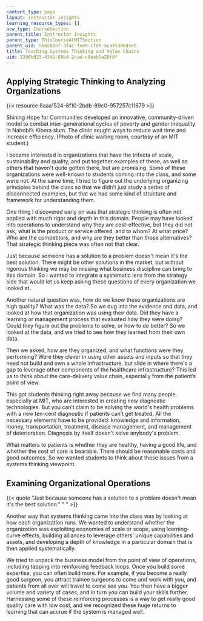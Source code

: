 ```yaml
---
content_type: page
layout: instructor_insights
learning_resource_types: []
ocw_type: CourseSection
parent_title: Instructor Insights
parent_type: ThisCourseAtMITSection
parent_uid: 5b0c885f-3fac-fee9-cfd6-aca753d845eb
title: Teaching Systems Thinking and Value Chains
uid: 3296b023-4342-68b4-2cad-c8eab5a26f9f
---
```


Applying Strategic Thinking to Analyzing Organizations
------------------------------------------------------

{{< resource 6aaa1524-8f10-2bdb-89c0-957257c11879 >}}  

Shining Hope for Communities developed an innovative, community-driven model to combat inter-generational cycles of poverty and gender inequality in Nairobi’s Kibera slum. The clinic sought ways to reduce wait time and increase efficiency. (Photo of clinic waiting room, courtesy of an MIT student.)

I became interested in organizations that have the trifecta of scale, sustainability and quality, and put together examples of these, as well as others that haven't quite gotten there, but are promising. Some of these organizations were well-known to students coming into the class, and some were not. At the same time, I tried to figure out the underlying organizing principles behind the class so that we didn’t just study a series of disconnected examples, but that we had some kind of structure and framework for understanding them.

One thing I discovered early on was that strategic thinking is often not applied with much rigor and depth in this domain. People may have looked into operations to understand why they are cost-effective, but they did not ask, what is the product or service offered, and to whom? At what price? Who are the competitors, and why are they better than those alternatives? That strategic thinking piece was often not that clear.

Just because someone has a solution to a problem doesn't mean it's the best solution. There might be other solutions in the market, but without rigorous thinking we may be missing what business discipline can bring to this domain. So I wanted to integrate a systematic lens from the strategy side that would let us keep asking these questions of every organization we looked at.

Another natural question was, how do we know these organizations are high quality? What was the data? So we dug into the evidence and data, and looked at how that organization was using their data. Did they have a learning or management process that evaluated how they were doing? Could they figure out the problems to solve, or how to do better? So we looked at the data, and we tried to see how they learned from their own data.

Then we asked, how are they organized, and what functions were they performing? Were they clever in using other assets and inputs so that they need not build and own a whole infrastructure, but slide in where there's a gap to leverage other components of the healthcare infrastructure? This led us to think about the care-delivery value chain, especially from the patient’s point of view.

This got students thinking right away because we find many people, especially at MIT, who are interested in creating new diagnostic technologies. But you can’t claim to be solving the world's health problems with a new ten-cent diagnostic if patients can’t get treated. All the necessary elements have to be provided: knowledge and information, money, transportation, treatment, disease management, and management of deterioration. Diagnosis by itself doesn't solve anybody's problem.

What matters to patients is whether they are healthy, having a good life, and whether the cost of care is bearable. There should be reasonable costs and good outcomes. So we wanted students to think about these issues from a systems thinking viewpoint.

Examining Organizational Operations
-----------------------------------

{{< quote "Just because someone has a solution to a problem doesn't mean it's the best solution." " " >}}

Another way that systems thinking came into the class was by looking at how each organization runs. We wanted to understand whether the organization was exploiting economies of scale or scope, using learning-curve effects, building alliances to leverage others' unique capabilities and assets, and developing a depth of knowledge in a particular domain that is then applied systematically.

We tried to unpack the business model from the point of view of operations, including tapping into reinforcing feedback loops. Once you build some expertise, you can often build more. For example, if you become a really good surgeon, you attract trainee surgeons to come and work with you, and patients from all over will travel to come see you. You then have a bigger volume and variety of cases, and in turn you can build your skills further. Harnessing some of these reinforcing processes is a way to get really good quality care with low cost, and we recognized these huge returns to learning that can accrue if the system is managed well.